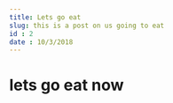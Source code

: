 ```yaml
---
title: Lets go eat 
slug: this is a post on us going to eat
id : 2
date : 10/3/2018
---
```




# lets go eat now 